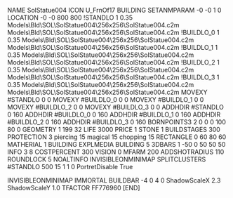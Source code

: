 NAME SolStatue004
ICON U_FrnOf17
BUILDING
SETANMPARAM -0 -0 1 0
LOCATION -0 -0 800 800
!STANDLO      1 0.35 Models\Bld\SOL\SolStatue004\256x256\SolStatue004.c2m Models\Bld\SOL\SolStatue004\256x256\SolStatue004.c2m
!BUILDLO_0    1 0.35 Models\Bld\SOL\SolStatue004\256x256\SolStatue004.c2m Models\Bld\SOL\SolStatue004\256x256\SolStatue004.c2m
!BUILDLO_1    1 0.35 Models\Bld\SOL\SolStatue004\256x256\SolStatue004.c2m Models\Bld\SOL\SolStatue004\256x256\SolStatue004.c2m
!BUILDLO_2    1 0.35 Models\Bld\SOL\SolStatue004\256x256\SolStatue004.c2m Models\Bld\SOL\SolStatue004\256x256\SolStatue004.c2m
!BUILDLO_3    1 0.35 Models\Bld\SOL\SolStatue004\256x256\SolStatue004.c2m Models\Bld\SOL\SolStatue004\256x256\SolStatue004.c2m
MOVEXY #STANDLO   0 0
MOVEXY #BUILDLO_0 0 0
MOVEXY #BUILDLO_1 0 0
MOVEXY #BUILDLO_2 0 0
MOVEXY #BUILDLO_3 0 0
ADDHDIR #STANDLO 0 160
ADDHDIR #BUILDLO_0 0 160
ADDHDIR #BUILDLO_1 0 160
ADDHDIR #BUILDLO_2 0 160
ADDHDIR #BUILDLO_3 0 160
BORNPOINTS3 2 0 0 0 100 80 0
GEOMETRY 1 199 32
LIFE     3000
PRICE 1 STONE 1
BUILDSTAGES 300
PROTECTION 3 piercing 15 magical 15 chopping 15
RECTANGLE    0 60 80 60
MATHERIAL 1 BUILDING
EXPLMEDIA BUILDING 5
3DBARS 1 -50 0 50 50 50
INFO 3 8
COSTPERCENT 300
VISION 0
MFARM 200
ADDSHOTRADIUS 110
ROUNDLOCK 5
NOALTINFO
INVISIBLEONMINIMAP
SPLITCLUSTERS #STANDLO 500 15 1 1 0
PortretDisable True

INVISIBLEONMINIMAP
IMMORTAL
BUILDBAR -4 0 4 0
ShadowScaleX 2.3
ShadowScaleY 1.0
TFACTOR FF776960
[END]

